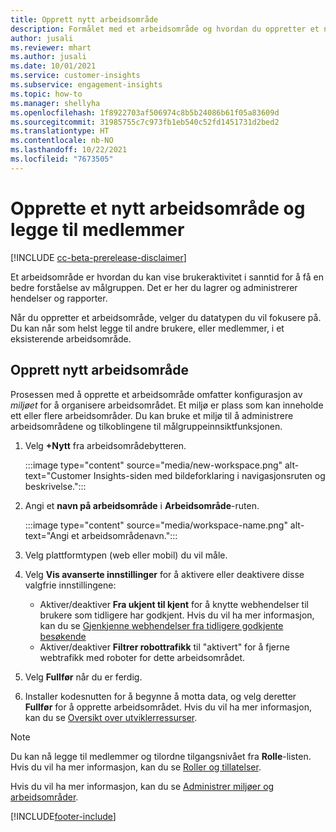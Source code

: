 ```yaml
---
title: Opprett nytt arbeidsområde
description: Formålet med et arbeidsområde og hvordan du oppretter et nytt.
author: jusali
ms.reviewer: mhart
ms.author: jusali
ms.date: 10/01/2021
ms.service: customer-insights
ms.subservice: engagement-insights
ms.topic: how-to
ms.manager: shellyha
ms.openlocfilehash: 1f8922703af506974c8b5b24086b61f05a83609d
ms.sourcegitcommit: 31985755c7c973fb1eb540c52fd1451731d2bed2
ms.translationtype: HT
ms.contentlocale: nb-NO
ms.lasthandoff: 10/22/2021
ms.locfileid: "7673505"
---
```

# <a name="create-a-new-workspace-and-add-members"></a>Opprette et nytt arbeidsområde og legge til medlemmer

[!INCLUDE [cc-beta-prerelease-disclaimer](includes/cc-beta-prerelease-disclaimer.md)]

Et arbeidsområde er hvordan du kan vise brukeraktivitet i sanntid for å få en bedre forståelse av målgruppen. Det er her du lagrer og administrerer hendelser og rapporter.

Når du oppretter et arbeidsområde, velger du datatypen du vil fokusere på. Du kan når som helst legge til andre brukere, eller medlemmer, i et eksisterende arbeidsområde. 

## <a name="create-a-new-workspace"></a>Opprett nytt arbeidsområde

Prosessen med å opprette et arbeidsområde omfatter konfigurasjon av *miljøet* for å organisere arbeidsområdet. Et miljø er plass som kan inneholde ett eller flere arbeidsområder. Du kan bruke et miljø til å administrere arbeidsområdene og tilkoblingene til målgruppeinnsiktfunksjonen.

1. Velg **+Nytt** fra arbeidsområdebytteren.

   :::image type="content" source="media/new-workspace.png" alt-text="Customer Insights-siden med bildeforklaring i navigasjonsruten og beskrivelse.":::

1. Angi et **navn på arbeidsområde** i **Arbeidsområde**-ruten.

   :::image type="content" source="media/workspace-name.png" alt-text="Angi et arbeidsområdenavn.":::

1. Velg plattformtypen (web eller mobil) du vil måle.

1. Velg **Vis avanserte innstillinger** for å aktivere eller deaktivere disse valgfrie innstillingene:

   - Aktiver/deaktiver **Fra ukjent til kjent** for å knytte webhendelser til brukere som tidligere har godkjent. Hvis du vil ha mer informasjon, kan du se [Gjenkjenne webhendelser fra tidligere godkjente besøkende](unknown-to-known.md)
   - Aktiver/deaktiver **Filtrer robottrafikk** til "aktivert" for å fjerne webtrafikk med roboter for dette arbeidsområdet. 

1. Velg **Fullfør** når du er ferdig. 

1. Installer kodesnutten for å begynne å motta data, og velg deretter **Fullfør** for å opprette arbeidsområdet. Hvis du vil ha mer informasjon, kan du se [Oversikt over utviklerressurser](developer-resources.md).

> [!NOTE]
> Du kan nå legge til medlemmer og tilordne tilgangsnivået fra **Rolle**-listen. Hvis du vil ha mer informasjon, kan du se [Roller og tillatelser](user-roles.md). 

Hvis du vil ha mer informasjon, kan du se [Administrer miljøer og arbeidsområder](manage-environments-workspaces.md).


[!INCLUDE[footer-include](../includes/footer-banner.md)]
